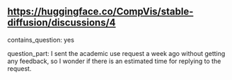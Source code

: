 ## https://huggingface.co/CompVis/stable-diffusion/discussions/4

contains_question: yes

question_part: I sent the academic use request a week ago without getting any feedback, so I wonder if there is an estimated time for replying to the request.